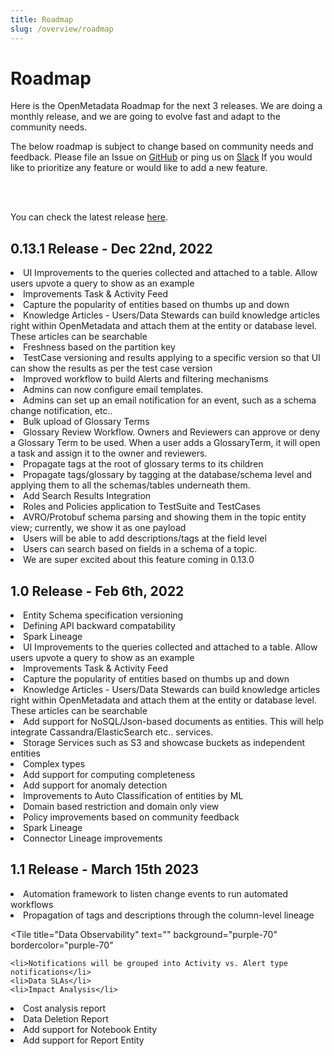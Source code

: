 ```yaml
---
title: Roadmap
slug: /overview/roadmap
---
```


# Roadmap

Here is the OpenMetadata Roadmap for the next 3 releases. We are doing a monthly release, and we are going to evolve fast
and adapt to the community needs.

The below roadmap is subject to change based on community needs and feedback. Please file an Issue on [GitHub](https://github.com/open-metadata/OpenMetadata/issues) 
or ping us on [Slack](https://slack.open-metadata.org/) If you would like to prioritize any feature or would like to add a new feature.

<br></br>

You can check the latest release [here](/overview/releases).

## 0.13.1 Release - Dec 22nd, 2022

<TileContainer>
  <Tile
    title="Lineage"
    text=""
    background="purple-70"
    bordercolor="purple-70"
    link=""
    size="half"
  >
    <li>UI Improvements to the queries collected and attached to a table. Allow users upvote a query to show as an example</li>
  </Tile>
  <Tile
    title="Collaboration"
    text=""
    background="pink-70"
    bordercolor="pink-70"
  >
    <li>Improvements Task & Activity Feed</li>
    <li>Capture the popularity of entities based on thumbs up and down</li>
    <li>Knowledge Articles - Users/Data Stewards can build knowledge articles right within OpenMetadata and attach them at the entity or database level. These articles can be searchable</li>
  </Tile>
 <Tile
    title="Data Quality"
    text=""
    background="yellow-70"
    bordercolor="blue-70"
  >
    <li>Freshness based on the partition key</li>
    <li>TestCase versioning and results applying to a specific version so that UI can show the results as per the test case version</li>
  </Tile>
   <Tile
    title="Notifications"
    text=""
    background="green-70"
    bordercolor="green-70"
    link="https://github.com/open-metadata/OpenMetadata/issues/5803"
    size="half"
  >
    <li>Improved workflow to build Alerts and filtering mechanisms</li>
    <li>Admins can now configure email templates. </li>
    <li>Admins can set up an email notification for an event, such as a schema change notification, etc..</li>
  </Tile>
  <Tile
    title="Glossary"
    text=""
    background="purple-70"
    bordercolor="purple-70"
    link=""
    size="half"
  >
    <li>Bulk upload of Glossary Terms</li>
    <li>Glossary Review Workflow. Owners and Reviewers can approve or deny a Glossary Term to be used. When a user adds a GlossaryTerm, it will open a task and assign it to the owner and reviewers.</li>
    <li>Propagate tags at the root of glossary terms to its children</li>
    <li>Propagate tags/glossary by tagging at the database/schema level and applying them to all the schemas/tables underneath them.</li>
  </Tile>
  <Tile
    title="Access Control and Policies **tentative**"
    text=""
    background="yellow-70"
    bordercolor="yellow-70"
    link="https://github.com/open-metadata/OpenMetadata/issues/4199"
  >
    <li>Add Search Results Integration</li>
    <li>Roles and Policies application to TestSuite and TestCases</li>
  </Tile>
   <Tile
    title="Messaging - Kafka & Redpanda"
    text=""
    background="purple-70"
    bordercolor="blue-70"
  >
    <li>AVRO/Protobuf schema parsing and showing them in the topic entity view; currently, we show it as one payload</li>
    <li>Users will be able to add descriptions/tags at the field level</li>
    <li>Users can search based on fields in a schema of a topic.</li>
  </Tile>
  <Tile
    title="Reverse Metadata **beta**"
    text=""
    background="yellow-70"
    bordercolor="blue-70"
  >
    <li>We are super excited about this feature coming in 0.13.0</li>
  </Tile>

</TileContainer>



## 1.0 Release - Feb 6th, 2022

<TileContainer>
  <Tile
    title="APIs & Schemas"
    text=""
    background="yellow-70"
    bordercolor="yellow-70"
    link=""
  >
    <li>Entity Schema specification versioning</li>
    <li>Defining API backward compatability</li>
  </Tile>
  <Tile
    title="Lineage"
    text=""
    background="purple-70"
    bordercolor="purple-70"
    link=""
    size="half"
  >
    <li>Spark Lineage</li>
    <li>UI Improvements to the queries collected and attached to a table. Allow users upvote a query to show as an example</li>
  </Tile>
  <Tile
    title="Collaboration"
    text=""
    background="pink-70"
    bordercolor="pink-70"
  >
    <li>Improvements Task & Activity Feed</li>
    <li>Capture the popularity of entities based on thumbs up and down</li>
    <li>Knowledge Articles - Users/Data Stewards can build knowledge articles right within OpenMetadata and attach them at the entity or database level. These articles can be searchable</li>
  </Tile>
  <Tile
    title="Entities"
    text=""
    background="green-70"
    bordercolor="green-70"
  >
    <li> Add support for NoSQL/Json-based documents as entities. This will help integrate Cassandra/ElasticSearch etc.. services.</li>
    <li>Storage Services such as S3 and showcase buckets as independent entities</li>
  </Tile>
  <Tile
    title="Data Quality"
    text=""
    background="yellow-70"
    bordercolor="yellow-70"
    link="https://github.com/open-metadata/OpenMetadata/issues/4652"
  >
    <li>Complex types</li>
    <li>Add support for computing completeness</li>
    <li>Add support for anomaly detection</li>
    <li>Improvements to Auto Classification of entities by ML</li>
  </Tile>
  <Tile
    title="Security"
    text=""
    background="purple-70"
    bordercolor="purple-70"
  >
    <li>Domain based restriction and domain only view</li>
    <li>Policy improvements based on community feedback</li>
  </Tile>
  <Tile
    title="Reverse Metadata"
    text="Support for propagating OpenMetadata description/tags to data sources such as snowflake, BigQuery, Redshift etc."
    background="pink-70"
    bordercolor="pink-70"
  />
  <Tile
    title="Lineage"
    text=""
    background="green-70"
    bordercolor="green-70"
  >
    <li>Spark Lineage</li>
    <li>Connector Lineage improvements</li>
  </Tile>
</TileContainer>

## 1.1 Release - March 15th 2023

<TileContainer>
  <Tile
    title="Automation"
    text=""
    background="yellow-70"
    bordercolor="yellow-70"
  >
    <li>Automation framework to listen change events to run automated workflows</li>
  </Tile>
   <Tile
    title="Lineage"
    text=""
    background="purple-70"
    bordercolor="purple-70"
    link=""
    size="half"
  >
    <li>Propagation of tags and descriptions through the column-level lineage</li>
  </Tile>

  <Tile
    title="Data Observability"
    text=""
    background="purple-70"
    bordercolor="purple-70"
  >
    <li>Notifications will be grouped into Activity vs. Alert type notifications</li>
    <li>Data SLAs</li>
    <li>Impact Analysis</li>
  </Tile>
  <Tile
    title="Data Insights"
    text=""
    background="pink-70"
    bordercolor="pink-70"
  >
    <li>Cost analysis report</li>
    <li>Data Deletion Report</li>
  </Tile>
  <Tile
    title="Entities"
    text=""
    background="green-70"
    bordercolor="green-70"
  >
  <li> Add support for Notebook Entity </li>
  <li> Add support for Report Entity </li>
  </Tile>
</TileContainer>
